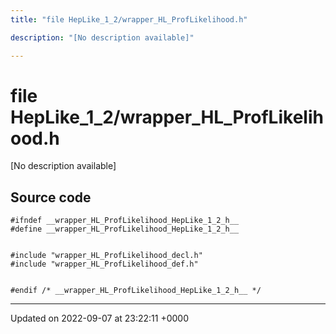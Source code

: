 ```yaml
---
title: "file HepLike_1_2/wrapper_HL_ProfLikelihood.h"

description: "[No description available]"

---
```


# file HepLike_1_2/wrapper_HL_ProfLikelihood.h

[No description available]




## Source code

```
#ifndef __wrapper_HL_ProfLikelihood_HepLike_1_2_h__
#define __wrapper_HL_ProfLikelihood_HepLike_1_2_h__


#include "wrapper_HL_ProfLikelihood_decl.h"
#include "wrapper_HL_ProfLikelihood_def.h"


#endif /* __wrapper_HL_ProfLikelihood_HepLike_1_2_h__ */
```


-------------------------------

Updated on 2022-09-07 at 23:22:11 +0000
